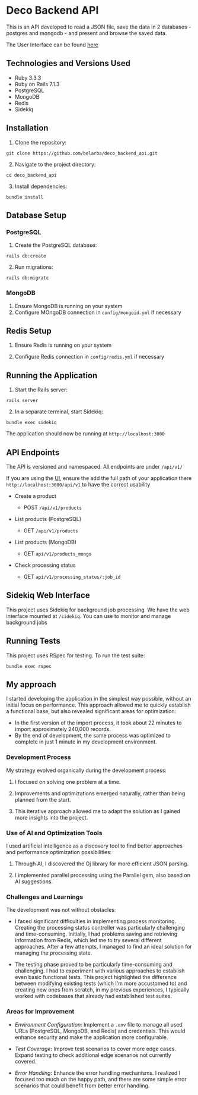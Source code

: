 # Deco Backend API

This is an API developed to read a JSON file, save the data in 2 databases - postgres and mongodb - and present and browse the saved data.

The User Interface can be found [here](https://github.com/belarba/deco_frontend_ui)

## Technologies and Versions Used

- Ruby 3.3.3
- Ruby on Rails 7.1.3
- PostgreSQL
- MongoDB
- Redis
- Sidekiq

## Installation

1. Clone the repository:

`git clone https://github.com/belarba/deco_backend_api.git`

2. Navigate to the project directory:

`cd deco_backend_api`

3. Install dependencies:

`bundle install`

## Database Setup

### PostgreSQL

1. Create the PostgreSQL database:

`rails db:create`

2. Run migrations:

`rails db:migrate`

### MongoDB

1. Ensure MongoDB is running on your system
2. Configure MOngoDB connection in `config/mongoid.yml` if necessary

## Redis Setup

1. Ensure Redis is running on your system

2. Configure Redis connection in `config/redis.yml` if necessary

## Running the Application

1. Start the Rails server:

`rails server`

2. In a separate terminal, start Sidekiq:

`bundle exec sidekiq`

The application should now be running at
`http://localhost:3000`

## API Endpoints

The API is versioned and namespaced. All endpoints are under `/api/v1/`

If you are using the [UI](https://github.com/belarba/deco_backend_api), ensure the add the full path of your application there `http://localhost:3000/api/v1` to have the correct usability

- Create a product
  - POST `/api/v1/products`

- List products (PostgreSQL)
  - GET `/api/v1/products`

- List products (MongoDB)
  - GET `api/v1/products_mongo`

- Check processing status
  - GET `api/v1/processing_status/:job_id`

## Sidekiq Web Interface

This project uses Sidekiq for background job processing. We have the web interface mounted at  `/sidekiq`. You can use to monitor and manage background jobs

## Running Tests

This project uses RSpec for testing. To run the test suite:

`bundle exec rspec`

## My approach

I started developing the application in the simplest way possible, without an initial focus on performance. This approach allowed me to quickly establish a functional base, but also revealed significant areas for optimization:

- In the first version of the import process, it took about 22 minutes to import approximately 240,000 records.
- By the end of development, the same process was optimized to complete in just 1 minute in my development environment.

### Development Process

My strategy evolved organically during the development process:

1. I focused on solving one problem at a time.

2. Improvements and optimizations emerged naturally, rather than being planned from the start.

3. This iterative approach allowed me to adapt the solution as I gained more insights into the project.

### Use of AI and Optimization Tools

I used artificial intelligence as a discovery tool to find better approaches and performance optimization possibilities:

1. Through AI, I discovered the Oj library for more efficient JSON parsing.

2. I implemented parallel processing using the Parallel gem, also based on AI suggestions.

### Challenges and Learnings

The development was not without obstacles:

- I faced significant difficulties in implementing process monitoring. Creating the processing status controller was particularly challenging and time-consuming. Initially, I had problems saving and retrieving information from Redis, which led me to try several different approaches. After a few attempts, I managed to find an ideal solution for managing the processing state.

- The testing phase proved to be particularly time-consuming and challenging. I had to experiment with various approaches to establish even basic functional tests. This project highlighted the difference between modifying existing tests (which I'm more accustomed to) and creating new ones from scratch, in my previous experiences, I typically worked with codebases that already had established test suites.

### Areas for Improvement

- *Environment Configuration*: Implement a `.env` file to manage all used URLs (PostgreSQL, MongoDB, and Redis) and credentials. This would enhance security and make the application more configurable.
  
- *Test Coverage*: Improve test scenarios to cover more edge cases. Expand testing to check additional edge scenarios not currently covered.

- *Error Handling*: Enhance the error handling mechanisms. I realized I focused too much on the happy path, and there are some simple error scenarios that could benefit from better error handling.
  
